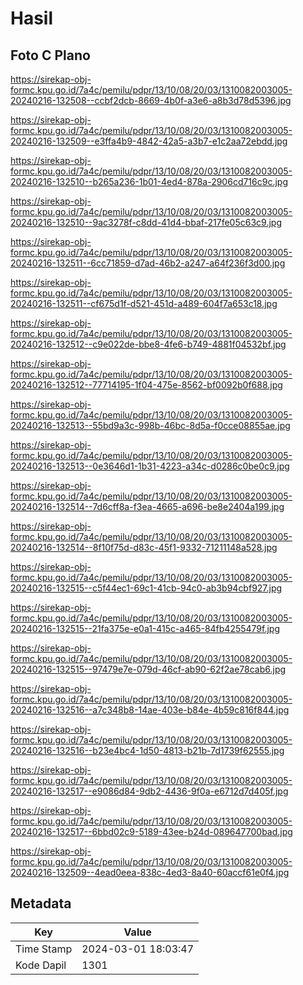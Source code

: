 # Hasil

## Foto C Plano

https://sirekap-obj-formc.kpu.go.id/7a4c/pemilu/pdpr/13/10/08/20/03/1310082003005-20240216-132508--ccbf2dcb-8669-4b0f-a3e6-a8b3d78d5396.jpg

https://sirekap-obj-formc.kpu.go.id/7a4c/pemilu/pdpr/13/10/08/20/03/1310082003005-20240216-132509--e3ffa4b9-4842-42a5-a3b7-e1c2aa72ebdd.jpg

https://sirekap-obj-formc.kpu.go.id/7a4c/pemilu/pdpr/13/10/08/20/03/1310082003005-20240216-132510--b265a236-1b01-4ed4-878a-2906cd716c9c.jpg

https://sirekap-obj-formc.kpu.go.id/7a4c/pemilu/pdpr/13/10/08/20/03/1310082003005-20240216-132510--9ac3278f-c8dd-41d4-bbaf-217fe05c63c9.jpg

https://sirekap-obj-formc.kpu.go.id/7a4c/pemilu/pdpr/13/10/08/20/03/1310082003005-20240216-132511--6cc71859-d7ad-46b2-a247-a64f236f3d00.jpg

https://sirekap-obj-formc.kpu.go.id/7a4c/pemilu/pdpr/13/10/08/20/03/1310082003005-20240216-132511--cf675d1f-d521-451d-a489-604f7a653c18.jpg

https://sirekap-obj-formc.kpu.go.id/7a4c/pemilu/pdpr/13/10/08/20/03/1310082003005-20240216-132512--c9e022de-bbe8-4fe6-b749-4881f04532bf.jpg

https://sirekap-obj-formc.kpu.go.id/7a4c/pemilu/pdpr/13/10/08/20/03/1310082003005-20240216-132512--77714195-1f04-475e-8562-bf0092b0f688.jpg

https://sirekap-obj-formc.kpu.go.id/7a4c/pemilu/pdpr/13/10/08/20/03/1310082003005-20240216-132513--55bd9a3c-998b-46bc-8d5a-f0cce08855ae.jpg

https://sirekap-obj-formc.kpu.go.id/7a4c/pemilu/pdpr/13/10/08/20/03/1310082003005-20240216-132513--0e3646d1-1b31-4223-a34c-d0286c0be0c9.jpg

https://sirekap-obj-formc.kpu.go.id/7a4c/pemilu/pdpr/13/10/08/20/03/1310082003005-20240216-132514--7d6cff8a-f3ea-4665-a696-be8e2404a199.jpg

https://sirekap-obj-formc.kpu.go.id/7a4c/pemilu/pdpr/13/10/08/20/03/1310082003005-20240216-132514--8f10f75d-d83c-45f1-9332-71211148a528.jpg

https://sirekap-obj-formc.kpu.go.id/7a4c/pemilu/pdpr/13/10/08/20/03/1310082003005-20240216-132515--c5f44ec1-69c1-41cb-94c0-ab3b94cbf927.jpg

https://sirekap-obj-formc.kpu.go.id/7a4c/pemilu/pdpr/13/10/08/20/03/1310082003005-20240216-132515--21fa375e-e0a1-415c-a465-84fb4255479f.jpg

https://sirekap-obj-formc.kpu.go.id/7a4c/pemilu/pdpr/13/10/08/20/03/1310082003005-20240216-132515--97479e7e-079d-46cf-ab90-62f2ae78cab6.jpg

https://sirekap-obj-formc.kpu.go.id/7a4c/pemilu/pdpr/13/10/08/20/03/1310082003005-20240216-132516--a7c348b8-14ae-403e-b84e-4b59c816f844.jpg

https://sirekap-obj-formc.kpu.go.id/7a4c/pemilu/pdpr/13/10/08/20/03/1310082003005-20240216-132516--b23e4bc4-1d50-4813-b21b-7d1739f62555.jpg

https://sirekap-obj-formc.kpu.go.id/7a4c/pemilu/pdpr/13/10/08/20/03/1310082003005-20240216-132517--e9086d84-9db2-4436-9f0a-e6712d7d405f.jpg

https://sirekap-obj-formc.kpu.go.id/7a4c/pemilu/pdpr/13/10/08/20/03/1310082003005-20240216-132517--6bbd02c9-5189-43ee-b24d-089647700bad.jpg

https://sirekap-obj-formc.kpu.go.id/7a4c/pemilu/pdpr/13/10/08/20/03/1310082003005-20240216-132509--4ead0eea-838c-4ed3-8a40-60accf61e0f4.jpg


## Metadata

| Key        | Value               |
| ---------- | ------------------- |
| Time Stamp | 2024-03-01 18:03:47 |
| Kode Dapil | 1301                |



